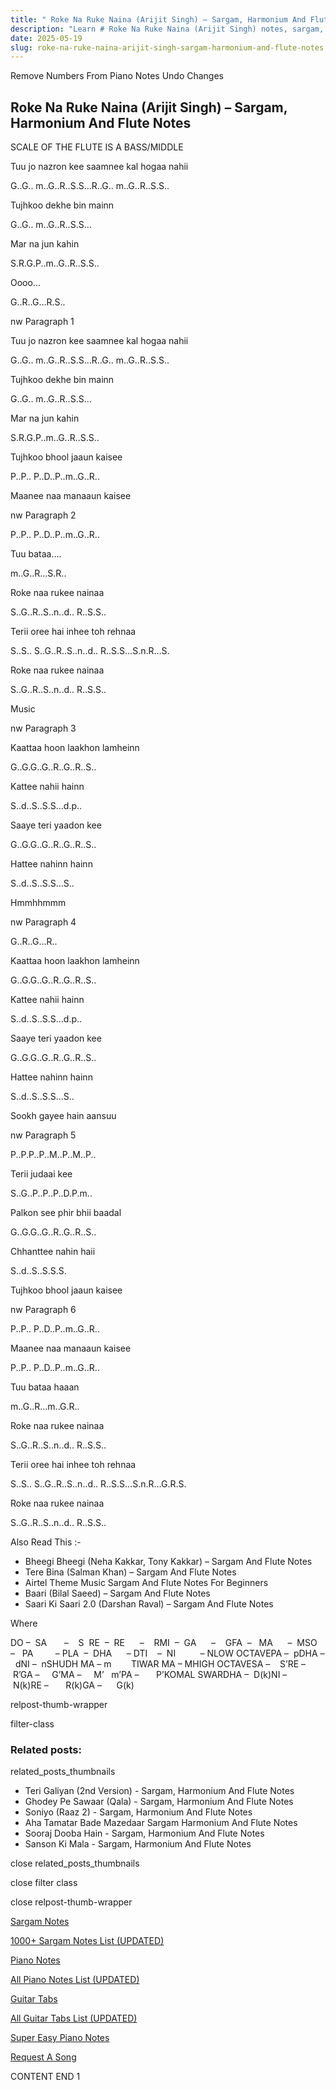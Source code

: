 ```yaml
---
title: " Roke Na Ruke Naina (Arijit Singh) – Sargam, Harmonium And Flute Notes"
description: "Learn # Roke Na Ruke Naina (Arijit Singh) notes, sargam, harmonium notations and flute notes. Easy step-by-step tutorial for beginners."
date: 2025-05-19
slug: roke-na-ruke-naina-arijit-singh-sargam-harmonium-and-flute-notes
---
```


Remove Numbers From Piano Notes
Undo Changes

## Roke Na Ruke Naina (Arijit Singh) – Sargam, Harmonium And Flute Notes

SCALE OF THE FLUTE IS A BASS/MIDDLE

Tuu jo nazron kee saamnee kal hogaa nahii

G..G.. m..G..R..S.S…R..G.. m..G..R..S.S..

Tujhkoo dekhe bin mainn

G..G.. m..G..R..S.S…

Mar na jun kahin

S.R.G.P..m..G..R..S.S..

Oooo…

G..R..G…R.S..

nw Paragraph 1

Tuu jo nazron kee saamnee kal hogaa nahii

G..G.. m..G..R..S.S…R..G.. m..G..R..S.S..

Tujhkoo dekhe bin mainn

G..G.. m..G..R..S.S…

Mar na jun kahin

S.R.G.P..m..G..R..S.S..

Tujhkoo bhool jaaun kaisee

P..P.. P..D..P..m..G..R..

Maanee naa manaaun kaisee

nw Paragraph 2

P..P.. P..D..P..m..G..R..

Tuu bataa….

m..G..R…S.R..

Roke naa rukee nainaa

S..G..R..S..n..d.. R..S.S..

Terii oree hai inhee toh rehnaa

S..S.. S..G..R..S..n..d.. R..S.S…S.n.R…S.

Roke naa rukee nainaa

S..G..R..S..n..d.. R..S.S..

Music

nw Paragraph 3

Kaattaa hoon laakhon lamheinn

G..G.G..G..R..G..R..S..

Kattee nahii hainn

S..d..S..S.S…d.p..

Saaye teri yaadon kee

G..G.G..G..R..G..R..S..

Hattee nahinn hainn

S..d..S..S.S…S..

Hmmhhmmm

nw Paragraph 4

G..R..G…R..

Kaattaa hoon laakhon lamheinn

G..G.G..G..R..G..R..S..

Kattee nahii hainn

S..d..S..S.S…d.p..

Saaye teri yaadon kee

G..G.G..G..R..G..R..S..

Hattee nahinn hainn

S..d..S..S.S…S..

Sookh gayee hain aansuu

nw Paragraph 5

P..P.P..P..M..P..M..P..

Terii judaai kee

S..G..P..P..P..D.P.m..

Palkon see phir bhii baadal

G..G.G..G..R..G..R..S..

Chhanttee nahin haii

S..d..S..S.S.S.

Tujhkoo bhool jaaun kaisee

nw Paragraph 6

P..P.. P..D..P..m..G..R..

Maanee naa manaaun kaisee

P..P.. P..D..P..m..G..R..

Tuu bataa haaan

m..G..R…m..G.R..

Roke naa rukee nainaa

S..G..R..S..n..d.. R..S.S..

Terii oree hai inhee toh rehnaa

S..S.. S..G..R..S..n..d.. R..S.S…S.n.R…G.R.S.

Roke naa rukee nainaa

S..G..R..S..n..d.. R..S.S..

Also Read This :-

- Bheegi Bheegi (Neha Kakkar, Tony Kakkar) – Sargam And Flute Notes
- Tere Bina (Salman Khan) – Sargam And Flute Notes
- Airtel Theme Music Sargam And Flute Notes For Beginners
- Baari (Bilal Saeed) – Sargam And Flute Notes
- Saari Ki Saari 2.0 (Darshan Raval) – Sargam And Flute Notes

Where

DO –  SA       –    S  RE  –  RE      –    RMI  –  GA      –    GFA  –   MA      –  MSO  –   PA         – PLA  –  DHA      – DTI    –  NI          – NLOW OCTAVEPA –  pDHA –  dNI –  nSHUDH MA – m        TIWAR MA – MHIGH OCTAVESA –    S’RE –     R’GA –     G’MA –     M’   m’PA –       P’KOMAL SWARDHA –  D(k)NI –       N(k)RE –       R(k)GA –      G(k)

relpost-thumb-wrapper

filter-class

### Related posts:

related_posts_thumbnails

- Teri Galiyan (2nd Version) - Sargam, Harmonium And Flute Notes
- Ghodey Pe Sawaar (Qala) - Sargam, Harmonium And Flute Notes
- Soniyo (Raaz 2) - Sargam, Harmonium And Flute Notes
- Aha Tamatar Bade Mazedaar Sargam Harmonium And Flute Notes
- Sooraj Dooba Hain - Sargam, Harmonium And Flute Notes
- Sanson Ki Mala - Sargam, Harmonium And Flute Notes

close related_posts_thumbnails

close filter class

close relpost-thumb-wrapper

[Sargam Notes](/sargam-notes.html)

[1000+ Sargam Notes List (UPDATED)](/all-songs-list-sargam-notes.html)

[Piano Notes](/piano-notes.html)

[All Piano Notes List (UPDATED)](/all-songs-list-piano-notes.html)

[Guitar Tabs](/guitar-tabs.html)

[All Guitar Tabs List (UPDATED)](/all-songs-list-guitar-tabs.html)

[Super Easy Piano Notes](https://studywall.in/)

[Request A Song](/request-a-song.html)

CONTENT END 1
